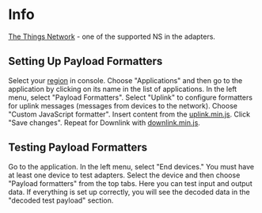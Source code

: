 # Info

[The Things Network](https://www.thethingsnetwork.org/) - one of the supported NS in the adapters.


## Setting Up Payload Formatters

Select your [region](https://console.cloud.thethings.network/) in console.
Choose "Applications" and then go to the application by clicking on its name in the list of applications.
In the left menu, select "Payload Formatters".
Select "Uplink" to configure formatters for uplink messages (messages from devices to the network).
Choose "Custom JavaScript formatter".
Insert content from the [uplink.min.js](../../dist/ttn/analog/uplink.min.js).
Click "Save changes". Repeat for Downlink with [downlink.min.js](../../dist/ttn/analog/downlink.min.js).


## Testing Payload Formatters

Go to the application.
In the left menu, select "End devices." You must have at least one device to test adapters.
Select the device and then choose "Payload formatters" from the top tabs. Here you can test input and output data.
If everything is set up correctly, you will see the decoded data in the "decoded test payload" section.
